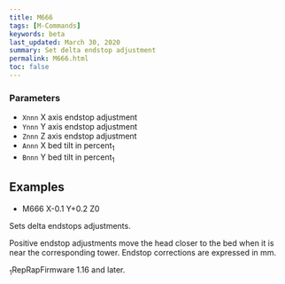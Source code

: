 ```yaml
---
title: M666
tags: [M-Commands] 
keywords: beta 
last_updated: March 30, 2020 
summary: Set delta endstop adjustment 
permalink: M666.html
toc: false 
---
```



### Parameters

* `Xnnn` X axis endstop adjustment
* `Ynnn` Y axis endstop adjustment
* `Znnn` Z axis endstop adjustment
* `Annn` X bed tilt in percent<sub>1</sub>
* `Bnnn` Y bed tilt in percent<sub>1</sub>

## Examples

* M666 X-0.1 Y+0.2 Z0

Sets delta endstops adjustments.

Positive endstop adjustments move the head closer to the bed when it is near the corresponding tower. Endstop corrections are expressed in mm.

<sub>1</sub>RepRapFirmware 1.16 and later.

